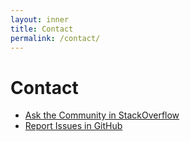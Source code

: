 ```yaml
---
layout: inner
title: Contact
permalink: /contact/
---
```


# Contact

- [Ask the Community in StackOverflow](https://stackoverflow.com/questions/tagged/marklogic-dhf/)
- [Report Issues in GitHub](https://github.com/marklogic/marklogic-data-hub/issues/)
